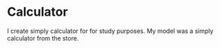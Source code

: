 # Calculator
I create simply calculator for for study purposes.
My model was a simply calculator from the store.
